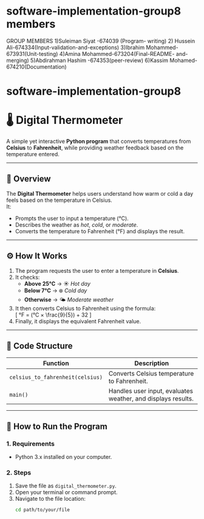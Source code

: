 # software-implementation-group8 members
GROUP MEMBERS
1)Suleiman Siyat -674039 (Program- writing)
2) Hussein Ali-674334(Input-validation-and-exceptions)
3)Ibrahim Mohammed-673931(Unit-testing)
4)Amina Mohammed-673204(Final-README- and-merging)
5)Abdirahman Hashim -674353(peer-review)
6)Kassim Mohamed-674210(Documentation)


# software-implementation-group8
# 🌡️ Digital Thermometer

A simple yet interactive **Python program** that converts temperatures from **Celsius** to **Fahrenheit**, while providing weather feedback based on the temperature entered.  

---

## 🧠 Overview

The **Digital Thermometer** helps users understand how warm or cold a day feels based on the temperature in Celsius.  
It:
- Prompts the user to input a temperature (°C).  
- Describes the weather as *hot*, *cold*, or *moderate*.  
- Converts the temperature to Fahrenheit (°F) and displays the result.

---

## ⚙️ How It Works

1. The program requests the user to enter a temperature in **Celsius**.  
2. It checks:
   - **Above 25°C** → ☀️ *Hot day*  
   - **Below 7°C** → ❄️ *Cold day*  
   - **Otherwise** → 🌤 *Moderate weather*  
3. It then converts Celsius to Fahrenheit using the formula:  
   \[
   °F = (°C × \frac{9}{5}) + 32
   \]
4. Finally, it displays the equivalent Fahrenheit value.

---

## 🧩 Code Structure

| Function | Description |
|-----------|--------------|
| `celsius_to_fahrenheit(celsius)` | Converts Celsius temperature to Fahrenheit. |
| `main()` | Handles user input, evaluates weather, and displays results. |

---

## 🚀 How to Run the Program

### **1. Requirements**
- Python 3.x installed on your computer.

### **2. Steps**
1. Save the file as `digital_thermometer.py`.  
2. Open your terminal or command prompt.  
3. Navigate to the file location:
   ```bash
   cd path/to/your/file
